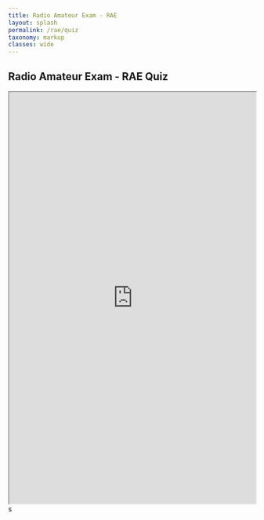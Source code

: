 ```yaml
---
title: Radio Amateur Exam - RAE
layout: splash
permalink: /rae/quiz
taxonomy: markup
classes: wide
---
```


<h2 data-toc-skip>Radio Amateur Exam - RAE Quiz</h2>

<iframe src="https://zs6gvh.com/rae-quiz.html" class="is-fullwidth" height="840px" width="100%">
</iframe>s
